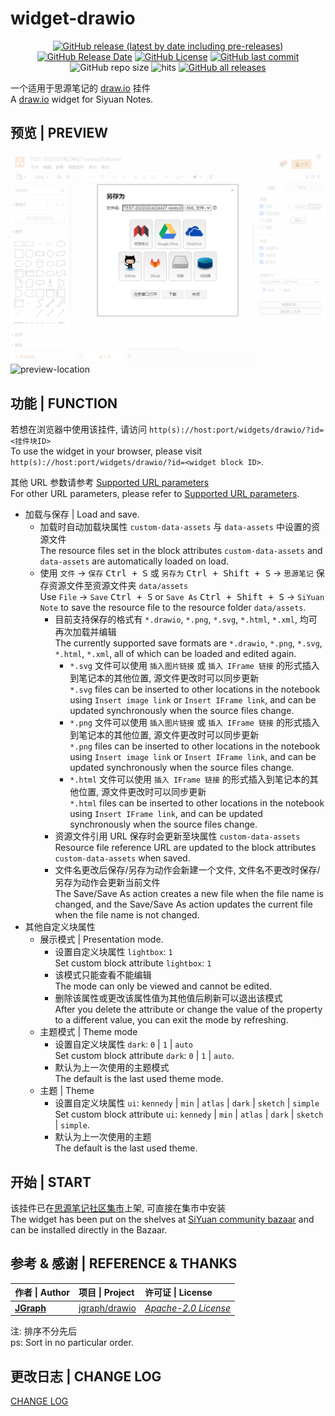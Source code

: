 # widget-drawio

<center>

[![GitHub release (latest by date including pre-releases)](https://img.shields.io/github/v/release/Zuoqiu-Yingyi/widget-drawio?include_prereleases&style=flat-square)](https://github.com/Zuoqiu-Yingyi/widget-drawio/releases/latest)
[![GitHub Release Date](https://img.shields.io/github/release-date/Zuoqiu-Yingyi/widget-drawio?style=flat-square)](https://github.com/Zuoqiu-Yingyi/widget-drawio/releases/latest)
[![GitHub License](https://img.shields.io/github/license/Zuoqiu-Yingyi/widget-drawio?style=flat-square)](https://github.com/Zuoqiu-Yingyi/widget-drawio/blob/main/LICENSE)
[![GitHub last commit](https://img.shields.io/github/last-commit/Zuoqiu-Yingyi/widget-drawio?style=flat-square)](https://github.com/Zuoqiu-Yingyi/widget-drawio/commits/main)
![GitHub repo size](https://img.shields.io/github/repo-size/Zuoqiu-Yingyi/widget-drawio?style=flat-square)
![hits](https://hits.b3log.org/Zuoqiu-Yingyi/widget-drawio.svg)
[![GitHub all releases](https://img.shields.io/github/downloads/Zuoqiu-Yingyi/widget-drawio/total?style=flat-square)](https://github.com/Zuoqiu-Yingyi/widget-drawio/releases)

</center>

一个适用于思源笔记的 [draw.io](https://www.diagrams.net/) 挂件  
A [draw.io](https://www.diagrams.net/) widget for Siyuan Notes.

## 预览 | PREVIEW

![preview-relative](./preview.png)
![preview-location](/widgets/drawio/preview.png)

## 功能 | FUNCTION

若想在浏览器中使用该挂件, 请访问 `http(s)://host:port/widgets/drawio/?id=<挂件块ID>`  
To use the widget in your browser, please visit `http(s)://host:port/widgets/drawio/?id=<widget block ID>`.

其他 URL 参数请参考 [Supported URL parameters](https://www.diagrams.net/doc/faq/supported-url-parameters)  
For other URL parameters, please refer to [Supported URL parameters](https://www.diagrams.net/doc/faq/supported-url-parameters).

- 加载与保存 | Load and save.
  - 加载时自动加载块属性 `custom-data-assets` 与 `data-assets` 中设置的资源文件  
    The resource files set in the block attributes `custom-data-assets` and `data-assets` are automatically loaded on load.
  - 使用 `文件` -> `保存` <kbd>Ctrl + S</kbd> 或 `另存为` <kbd>Ctrl + Shift + S</kbd> -> `思源笔记` 保存资源文件至资源文件夹 `data/assets`  
    Use `File` -> `Save` <kbd>Ctrl + S</kbd> or `Save As` <kbd>Ctrl + Shift + S</kbd> -> `SiYuan Note`  to save the resource file to the resource folder `data/assets`.
    - 目前支持保存的格式有 `*.drawio`, `*.png`, `*.svg`, `*.html`, `*.xml`, 均可再次加载并编辑  
      The currently supported save formats are `*.drawio`, `*.png`, `*.svg`, `*.html`, `*.xml`, all of which can be loaded and edited again.
      - `*.svg` 文件可以使用 `插入图片链接` 或 `插入 IFrame 链接` 的形式插入到笔记本的其他位置, 源文件更改时可以同步更新  
        `*.svg` files can be inserted to other locations in the notebook using `Insert image link` or `Insert IFrame link`, and can be updated synchronously when the source files change.
      - `*.png` 文件可以使用 `插入图片链接` 或 `插入 IFrame 链接` 的形式插入到笔记本的其他位置, 源文件更改时可以同步更新  
        `*.png` files can be inserted to other locations in the notebook using `Insert image link` or `Insert IFrame link`, and can be updated synchronously when the source files change.
      - `*.html` 文件可以使用 `插入 IFrame 链接` 的形式插入到笔记本的其他位置, 源文件更改时可以同步更新  
        `*.html` files can be inserted to other locations in the notebook using `Insert IFrame link`, and can be updated synchronously when the source files change.
    - 资源文件引用 URL 保存时会更新至块属性 `custom-data-assets`  
      Resource file reference URL are updated to the block attributes `custom-data-assets` when saved.
    - 文件名更改后保存/另存为动作会新建一个文件, 文件名不更改时保存/另存为动作会更新当前文件  
      The Save/Save As action creates a new file when the file name is changed, and the Save/Save As action updates the current file when the file name is not changed.
- 其他自定义块属性
  - 展示模式 | Presentation mode.
    - 设置自定义块属性 `lightbox`: `1`  
      Set custom block attribute `lightbox`: `1`
    - 该模式只能查看不能编辑  
      The mode can only be viewed and cannot be edited.
    - 删除该属性或更改该属性值为其他值后刷新可以退出该模式  
      After you delete the attribute or change the value of the property to a different value, you can exit the mode by refreshing.
  - 主题模式 | Theme mode
    - 设置自定义块属性 `dark`: `0` | `1` | `auto`  
      Set custom block attribute `dark`: `0` | `1` | `auto`.
    - 默认为上一次使用的主题模式  
      The default is the last used theme mode.
  - 主题 | Theme
    - 设置自定义块属性 `ui`: `kennedy` | `min` | `atlas` | `dark` | `sketch` | `simple`  
      Set custom block attribute `ui`: `kennedy` | `min` | `atlas` | `dark` | `sketch` | `simple`.
    - 默认为上一次使用的主题  
      The default is the last used theme.

## 开始 | START

该挂件已在[思源笔记社区集市](https://github.com/siyuan-note/bazaar)上架, 可直接在集市中安装  
The widget has been put on the shelves at [SiYuan community bazaar](https://github.com/siyuan-note/bazaar) and can be installed directly in the Bazaar.

## 参考 & 感谢 | REFERENCE & THANKS

| 作者 \| Author                          | 项目 \| Project                                   | 许可证 \| License                                                         |
| :-------------------------------------- | :------------------------------------------------ | :------------------------------------------------------------------------ |
| **[JGraph](https://github.com/jgraph)** | [jgraph/drawio](https://github.com/jgraph/drawio) | *[Apache-2.0 License](https://github.com/jgraph/drawio/blob/dev/LICENSE)* |

注: 排序不分先后  
ps: Sort in no particular order.

## 更改日志 | CHANGE LOG

[CHANGE LOG](./CHANGELOG.md)
